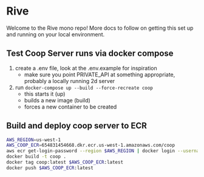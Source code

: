 # Rive

Welcome to the Rive mono repo! More docs to follow on getting this set up and running on your local environment.

## Test Coop Server runs via docker compose

1. create a .env file, look at the .env.example for inspiration
    - make sure you point PRIVATE_API at something appropriate, probably a locally running 2d server
2. run `docker-compose up --build --force-recreate coop`
    - this starts it (up)
    - builds a new image (build)
    - forces a new container to be created

## Build and deploy coop server to ECR

```sh 
AWS_REGION=us-west-1
AWS_COOP_ECR=654831454668.dkr.ecr.us-west-1.amazonaws.com/coop
aws ecr get-login-password --region $AWS_REGION | docker login --username AWS --password-stdin $AWS_COOP_ECR
docker build -t coop .
docker tag coop:latest $AWS_COOP_ECR:latest
docker push $AWS_COOP_ECR:latest
```
